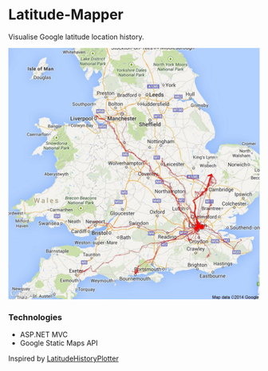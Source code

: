 # Latitude-Mapper

Visualise Google latitude location history.

<img src="GoogleMapping/img/latitude_mapper.jpg" alt="alt text" width="700">

### Technologies

- ASP.NET MVC
- Google Static Maps API

Inspired by [LatitudeHistoryPlotter](https://github.com/snowdonjames/LatitudeHistoryPlotter)
